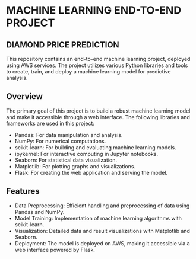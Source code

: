 # MACHINE LEARNING END-TO-END PROJECT

## DIAMOND PRICE PREDICTION

This repository contains an end-to-end machine learning project, deployed using AWS services. The project utilizes various Python libraries and tools to create, train, and deploy a machine learning model for predictive analysis.

## Overview
The primary goal of this project is to build a robust machine learning model and make it accessible through a web interface. The following libraries and frameworks are used in this project:

* Pandas: For data manipulation and analysis.
* NumPy: For numerical computations.
* scikit-learn: For building and evaluating machine learning models.
* ipykernel: For interactive computing in Jupyter notebooks.
* Seaborn: For statistical data visualization.
* Matplotlib: For plotting graphs and visualizations.
* Flask: For creating the web application and serving the model.

## Features
* Data Preprocessing: Efficient handling and preprocessing of data using Pandas and NumPy.
* Model Training: Implementation of machine learning algorithms with scikit-learn.
* Visualization: Detailed data and result visualizations with Matplotlib and Seaborn.
* Deployment: The model is deployed on AWS, making it accessible via a web interface powered by Flask.